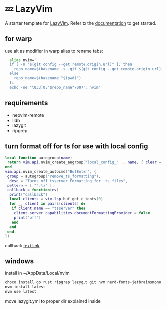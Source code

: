 # 💤 LazyVim

A starter template for [LazyVim](https://github.com/LazyVim/LazyVim).
Refer to the [documentation](https://lazyvim.github.io/installation) to get started.

## for warp

use alt as modifier in warp
alias to rename tabs:

```bash
  alias nvim='
  if [ -n "$(git config --get remote.origin.url)" ]; then
    repo_name=$(basename -s .git $(git config --get remote.origin.url))
  else
    repo_name=$(basename "$(pwd)")
  fi
  echo -ne "\033]0;"$repo_name"\007"; nvim'
```

## requirements

- neovim-remote
- lldb
- lazygit
- ripgrep

## turn format off for ts for use with local config

```lua
local function autogroup(name)
 return vim.api.nvim_create_augroup("local_config_" .. name, { clear = true })
end
vim.api.nvim_create_autocmd("BufEnter", {
 group = autogroup("remove_ts_formatting"),
  desc = "Turns off tsserver Formatting for .ts files",
 pattern = { "*.ts" },
 callback = function(ev)
  print("callback")
  local clients = vim.lsp.buf_get_clients(0)
  for _, client in pairs(clients) do
   if client.name == "tsserver" then
    client.server_capabilities.documentFormattingProvider = false
    print("off")
   end
  end
 end,
})
```

callback
 [text link](www.google.com/test)

## windows

install in ~/AppData/Local/nvim

``` bash
choco install go rust ripgrep lazygit git nvm nerd-fonts-jetbrainsmono mingw
nvm install latest
nvm use latest
```

move lazygit.yml to proper dir explained inside
